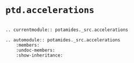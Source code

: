 # `ptd.accelerations`

```{eval-rst}

.. currentmodule:: potamides._src.accelerations

.. automodule:: potamides._src.accelerations
    :members:
    :undoc-members:
    :show-inheritance:

```
